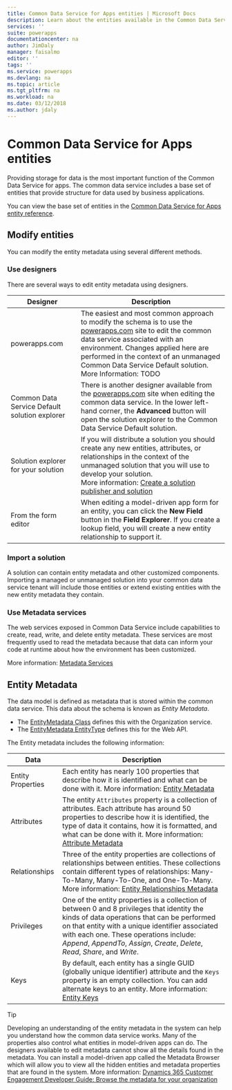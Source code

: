 ```yaml
---
title: Common Data Service for Apps entities | Microsoft Docs
description: Learn about the entities available in the Common Data Service for Apps.
services: ''
suite: powerapps
documentationcenter: na
author: JimDaly
manager: faisalmo
editor: ''
tags: ''
ms.service: powerapps
ms.devlang: na
ms.topic: article
ms.tgt_pltfrm: na
ms.workload: na
ms.date: 03/12/2018
ms.author: jdaly
---
```

# Common Data Service for Apps entities

Providing storage for data is the most important function of the Common Data Service for apps. The common data service includes a base set of entities that provide structure for data used by business applications. 

You can view the base set of entities in the [Common Data Service for Apps entity reference](reference/about-entity-reference.md).

## Modify entities

You can modify the entity metadata using several different methods.

### Use designers

There are several ways to edit entity metadata using designers.


|Designer  |Description  |
|---------|---------|
|powerapps.com|The easiest and most common approach to modify the schema is to use the [powerapps.com](https://web.powerapps.com/) site to edit the common data service associated with an environment. Changes applied here are performed in the context of an unmanaged Common Data Service Default solution. <br /> More Information: TODO|
|Common Data Service Default solution explorer|There is another designer available from the [powerapps.com](https://web.powerapps.com/) site when editing the common data service. In the lower left-hand corner, the **Advanced** button will open the solution explorer to the Common Data Service Default solution. |
|Solution explorer for your solution |If you will distribute a solution you should create any new entities, attributes, or relationships in the context of the unmanaged solution that you will use to develop your solution. <br /> More information: [Create a solution publisher and solution](introduction-solutions.md#create-a-solution-publisher-and-solution)|
|From the form editor|When editing a model-driven app form for an entity, you can click the **New Field** button in the **Field Explorer**. If you create a lookup field, you will create a new entity relationship to support it.|

### Import a solution

A solution can contain entity metadata and other customized components. Importing a managed or unmanaged solution into your common data service tenant will include those entities or extend existing entities with the new entity metadata they contain.

### Use Metadata services

The web services exposed in Common Data Service include capabilities to create, read, write, and delete entity metadata. These services are most frequently used to read the metadata because that data can inform your code at runtime about how the environment has been customized.

More information: [Metadata Services](use-web-services.md#metadata-services)

## Entity Metadata

The data model is defined as metadata that is stored within the common data service. This data about the schema is known as *Entity Metadata*. 

- The [EntityMetadata Class](/dotnet/api/microsoft.xrm.sdk.metadata.entitymetadata) defines this with the Organization service. 
- The [EntityMetadata EntityType](/dynamics365/customer-engagement/web-api/entitymetadata) defines this for the Web API. 

The Entity metadata includes the following information:


|Data  |Description  |
|---------|---------|
|Entity Properties|Each entity has nearly 100 properties that describe how it is identified and what can be done with it.  More information: [Entity Metadata](entity-metadata.md)|
|Attributes|The entity `Attributes` property is a collection of attributes. Each attribute has around 50 properties to describe how it is identified, the type of data it contains, how it is formatted, and what can be done with it. More information: [Attribute Metadata](entity-attribute-metadata.md)|
|Relationships|Three of the entity properties are collections of relationships between entities. These collections contain different types of relationships: Many-To-Many, Many-To-One, and One-To-Many. More information: [Entity Relationships Metadata](entity-relationship-metadata.md)|
|Privileges|One of the entity properties is a collection of between 0 and 8 privileges that identity the kinds of data operations that can be performed on that entity with a unique identifier associated with each one. These operations include: *Append*, *AppendTo*, *Assign*, *Create*, *Delete*, *Read*, *Share*, and *Write*.|
|Keys|By default, each entity has a single GUID (globally unique identifier) attribute and the `Keys` property is an empty collection. You can add alternate keys to an entity. More information: [Entity Keys](entity-metadata.md#entity-keys)|

> [!TIP]
> Developing an understanding of the entity metadata in the system can help you understand how the common data service works. Many of the properties also control what entities in model-driven apps can do. The designers available to edit metadata cannot show all the details found in the metadata. You can install a model-driven app called the Metadata Browser which will allow you to view all the hidden entities and metadata properties that are found in the system. More information: [Dynamics 365 Customer Engagement Developer Guide: Browse the metadata for your organization](/dynamics365/customer-engagement/developer/browse-your-metadata)

